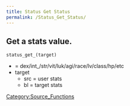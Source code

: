 ```yaml
---
title: Status Get Status
permalink: /Status_Get_Status/
---
```


Get a stats value.
------------------

`status_get_`<stats>`(target)`

-   <stats> = dex/int_/str/vit/luk/agi/race/lv/class/hp/etc
-   target
    -   src = user stats
    -   bl = target stats

[Category:Source_Functions](/Category:Source_Functions "wikilink")